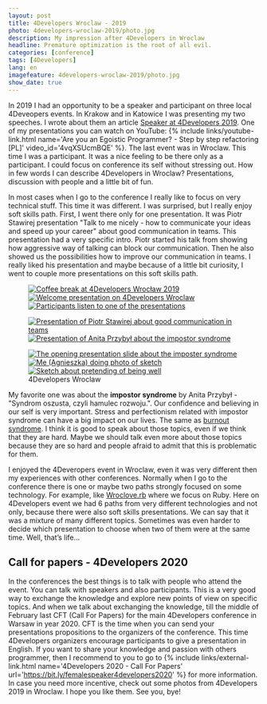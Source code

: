```yaml
---
layout: post
title: 4Developers Wroclaw - 2019
photo: 4developers-wroclaw-2019/photo.jpg
description: My impression after 4Developers in Wroclaw
headline: Premature optimization is the root of all evil.
categories: [conference]
tags: [4Developers]
lang: en
imagefeature: 4developers-wroclaw-2019/photo.jpg
show_date: true
---
```


In 2019 I had an opportunity to be a speaker and participant on three local 4Deveopers events. In Krakow and in Katowice I was presenting my two speeches. I wrote about them an article <a href="{{ site.baseurl }}/4developers-2019" title="My presentations on 4Developers 2019">Speaker at 4Developers 2019</a>. One of my presentations you can watch on YouTube:
{% include links/youtube-link.html
   name='Are you an Egoistic Programmer? - Step by step refactoring [PL]'
   video_id='4vqXSUcmBQE' %}.
The last event was in Wroclaw. This time I was a participant. It was a nice feeling to be there only as a participant. I could focus on conference its self without stressing out. How in few words I can describe 4Developers in Wroclaw? Presentations, discussion with people and a little bit of fun. 

In most cases when I go to the conference I really like to focus on very technical stuff. This time it was different. I was surprised, but I really enjoy soft skills path. First, I went there only for one presentation. It was Piotr Stawirej presentation "Talk to me nicely - how to communicate your ideas and speed up your career" about good communication in teams. This presentation had a very specific intro. Piotr started his talk from showing how aggressive way of talking can block our communication. Then he also showed us the possibilities how to improve our communication in teams. I really liked his presentation and maybe because of a little bit curiosity, I went to couple more presentations on this soft skills path. 

<figure class='third'>
  <a href="{{ site.baseurl_root }}/images/4developers-wroclaw-2019/01-coffee-break-4developers-wroclaw-2019.jpg">
    <img src="{{ site.baseurl_root }}/images/4developers-wroclaw-2019/thumbs/01-coffee-break-4developers-wroclaw-2019.jpg"
         alt='Coffee break at 4Developers Wrocław 2019'>
  </a>
  <a href="{{ site.baseurl_root }}/images/4developers-wroclaw-2019/02-welcome-presentation-4developers-wroclaw-2019.jpg">
    <img src="{{ site.baseurl_root }}/images/4developers-wroclaw-2019/thumbs/02-welcome-presentation-4developers-wroclaw-2019.jpg"
         alt='Welcome presentation on 4Developers Wroclaw'>
  </a>
  <a href="{{ site.baseurl_root }}/images/4developers-wroclaw-2019/03-participants-4developers-wroclaw-2019.jpg">
    <img src="{{ site.baseurl_root }}/images/4developers-wroclaw-2019/thumbs/03-participants-4developers-wroclaw-2019.jpg"
         alt='Participants listen to one of the presentations'>
  </a>
</figure>
<figure class='half'>
  <a href="{{ site.baseurl_root }}/images/4developers-wroclaw-2019/04-good-team-communication-piotr-stawirej.jpg">
    <img src="{{ site.baseurl_root }}/images/4developers-wroclaw-2019/thumbs/04-good-team-communication-piotr-stawirej.jpg"
         alt='Presentation of Piotr Stawirej about good communication in teams'>
  </a>
  <a href="{{ site.baseurl_root }}/images/4developers-wroclaw-2019/05-impostor-syndrome-anita-przybyl.jpg">
    <img src="{{ site.baseurl_root }}/images/4developers-wroclaw-2019/thumbs/05-impostor-syndrome-anita-przybyl.jpg"
         alt='Presentation of Anita Przybył about the impostor syndrome'>
  </a>
</figure>
<figure class='third'>
  <a href="{{ site.baseurl_root }}/images/4developers-wroclaw-2019/06-imposter-syndrome-opening-slide.jpg">
    <img src="{{ site.baseurl_root }}/images/4developers-wroclaw-2019/thumbs/06-imposter-syndrome-opening-slide.jpg"
         alt='The opening presentation slide about the imposter syndrome'>
  </a>
  <a href="{{ site.baseurl_root }}/images/4developers-wroclaw-2019/07-imposter-syndrome-recursion.jpg">
    <img src="{{ site.baseurl_root }}/images/4developers-wroclaw-2019/thumbs/07-imposter-syndrome-recursion.jpg"
         alt='Me (Agnieszka) doing photo of sketch'>
  </a>
  <a href="{{ site.baseurl_root }}/images/4developers-wroclaw-2019/08-impostor-syndrome-calling-for-help.jpg">
    <img src="{{ site.baseurl_root }}/images/4developers-wroclaw-2019/thumbs/08-impostor-syndrome-calling-for-help.jpg"
         alt='Sketch about pretending of being well'>
  </a>
  <figcaption>4Developers Wroclaw</figcaption>
</figure>

My favorite one was about the **impostor syndrome** by Anita Przybył - "Syndrom oszusta, czyli hamulec rozwoju.". Our confidence and believing in our self is very important. Stress and perfectionism related with impostor syndrome can have a big impact on our lives. The same as <a href="{{ site.baseurl }}/occupational-burnout" title="Occupational burnout syndrome">burnout syndrome</a>. I think it is good to speak about those topics, even if we think that they are hard. Maybe we should talk even more about those topics because they are so hard and people afraid to admit that this is problematic for them. 

I enjoyed the 4Deveropers event in Wroclaw, even it was very different then my experiences with other conferences. Normally when I go to the conference there is one or maybe two paths strongly focused on some technology. For example, like <a href="{{ site.baseurl }}/wrocloverb-2019" title="Wroclove.rb 2019 - summary">Wroclove.rb</a> where we focus on Ruby. Here on 4Developers event we had 6 paths from very different technologies and not only, because there were also soft skills presentations. We can say that it was a mixture of many different topics. Sometimes was even harder to decide which presentation to choose when two of them were at the same time. Well, that’s life...

## Call for papers - 4Developers 2020

In the conferences the best things is to talk with people who attend the event. You can talk with speakers and also participants. This is a very good way to exchange the knowledge and explore new points of view on specific topics. And when we talk about exchanging the knowledge, till the middle of February last CFT (Call For Papers) for the main 4Developers conference in Warsaw in year 2020. CFT is the time when you can send your presentations propositions to the organizers of the conference. This time 4Developers organizers encourage participants to give a presentation in English. If you want to share your knowledge and passion with others programmer, then I recommend to you to go to
{% include links/external-link.html
   name='4Developers 2020 - Call For Papers'
   url='https://bit.ly/femalespeaker4developers2020' %}
for more information. In case you need more incentive, check out some photos from 4Developers 2019 in Wroclaw. I hope you like them. See you, bye! 
